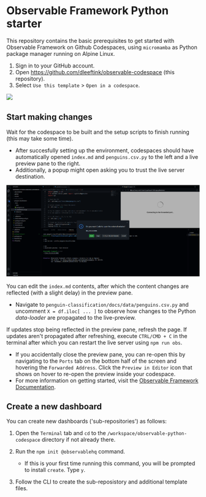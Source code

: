 # Observable Framework Python starter

This repository contains the basic prerequisites to get started with Observable Framework on Github Codespaces, using `micromamba` as Python package manager running on Alpine Linux.

1. Sign in to your GitHub account.
2. Open https://github.com/dleeftink/observable-codespace (this repository).
3. Select `Use this template` > `Open in a codespace`.

![](https://docs.github.com/assets/cb-77734/mw-1440/images/help/repository/use-this-template-button.webp)

## Start making changes

Wait for the codespace to be built and the setup scripts to finish running (this may take some time). 
- After succesfully setting up the environment, codespaces should have
automatically opened `index.md` and `penguins.csv.py` to the left and a live preview pane to the right.
- Additionally, a popup might open asking you to trust the live server destination.

![](https://raw.githubusercontent.com/dleeftink/observable-python-codespace/main/setup.png)

You can edit the `index.md` contents, after which the content changes are reflected (with a slight delay) in the preview pane.
- Navigate to `penguin-classification/docs/data/penguins.csv.py` and uncomment `X = df.iloc[ ... ]` to observe how changes to the Python *data-loader* are propagated to the live-preview.

If updates stop being reflected in the preview pane, refresh the page. If updates aren't propagated after refreshing, execute `CTRL/CMD + C` in the terminal after which you can restart the live server using `npm run obs`.
- If you accidentally close the preview pane, you can re-open this by navigating to the `Ports` tab on the bottom half of the screen and hovering the `Forwarded Address`. Click the `Preview in Editor` icon that shows on hover to re-open the preview inside your codespace.
- For more information on getting started, visit the [Observable Framework Documentation](https://observablehq.com/framework/getting-started).

## Create a new dashboard

You can create new dashboards ('sub-repositories') as follows:

1. Open the `Terminal` tab and `cd` to the `/workspace/observable-python-codespace` directory if not already there.

2. Run the `npm init @observablehq` command.
    - If this is your first time running this command, you will be prompted to install `create`. Type `y`.

3. Follow the CLI to create the sub-reposistory and additional template files.
